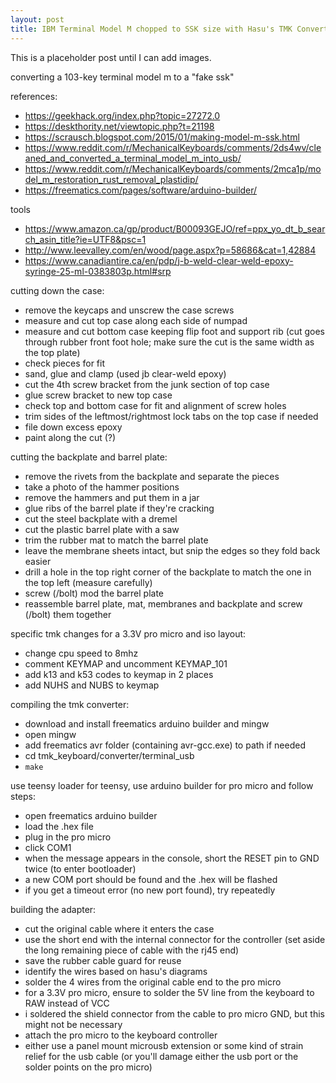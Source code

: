 ```yaml
---
layout: post
title: IBM Terminal Model M chopped to SSK size with Hasu's TMK Converter
---
```


This is a placeholder post until I can add images.

converting a 103-key terminal model m to a "fake ssk"

references:
- https://geekhack.org/index.php?topic=27272.0
- https://deskthority.net/viewtopic.php?t=21198
- https://scrausch.blogspot.com/2015/01/making-model-m-ssk.html
- https://www.reddit.com/r/MechanicalKeyboards/comments/2ds4wv/cleaned_and_converted_a_terminal_model_m_into_usb/
- https://www.reddit.com/r/MechanicalKeyboards/comments/2mca1p/model_m_restoration_rust_removal_plastidip/
- https://freematics.com/pages/software/arduino-builder/

tools
- https://www.amazon.ca/gp/product/B00093GEJO/ref=ppx_yo_dt_b_search_asin_title?ie=UTF8&psc=1
- http://www.leevalley.com/en/wood/page.aspx?p=58686&cat=1,42884
- https://www.canadiantire.ca/en/pdp/j-b-weld-clear-weld-epoxy-syringe-25-ml-0383803p.html#srp

cutting down the case:
- remove the keycaps and unscrew the case screws
- measure and cut top case along each side of numpad
- measure and cut bottom case keeping flip foot and support rib (cut goes through rubber front foot hole; make sure the cut is the same width as the top plate)
- check pieces for fit
- sand, glue and clamp (used jb clear-weld epoxy)
- cut the 4th screw bracket from the junk section of top case
- glue screw bracket to new top case
- check top and bottom case for fit and alignment of screw holes
- trim sides of the leftmost/rightmost lock tabs on the top case if needed
- file down excess epoxy
- paint along the cut (?)

cutting the backplate and barrel plate:
- remove the rivets from the backplate and separate the pieces
- take a photo of the hammer positions
- remove the hammers and put them in a jar
- glue ribs of the barrel plate if they're cracking
- cut the steel backplate with a dremel
- cut the plastic barrel plate with a saw
- trim the rubber mat to match the barrel plate
- leave the membrane sheets intact, but snip the edges so they fold back easier
- drill a hole in the top right corner of the backplate to match the one in the top left (measure carefully)
- screw (/bolt) mod the barrel plate
- reassemble barrel plate, mat, membranes and backplate and screw (/bolt) them together

specific tmk changes for a 3.3V pro micro and iso layout:
- change cpu speed to 8mhz
- comment KEYMAP and uncomment KEYMAP_101
- add k13 and k53 codes to keymap in 2 places
- add NUHS and NUBS to keymap

compiling the tmk converter:
- download and install freematics arduino builder and mingw
- open mingw
- add freematics avr folder (containing avr-gcc.exe) to path if needed
- cd tmk_keyboard/converter/terminal_usb
- `make`

use teensy loader for teensy, use arduino builder for pro micro and follow steps:
- open freematics arduino builder
- load the .hex file
- plug in the pro micro
- click COM1
- when the message appears in the console, short the RESET pin to GND twice (to enter bootloader)
- a new COM port should be found and the .hex will be flashed
- if you get a timeout error (no new port found), try repeatedly

building the adapter:
- cut the original cable where it enters the case
- use the short end with the internal connector for the controller (set aside the long remaining piece of cable with the rj45 end)
- save the rubber cable guard for reuse
- identify the wires based on hasu's diagrams
- solder the 4 wires from the original cable end to the pro micro
- for a 3.3V pro micro, ensure to solder the 5V line from the keyboard to RAW instead of VCC
- i soldered the shield connector from the cable to pro micro GND, but this might not be necessary
- attach the pro micro to the keyboard controller
- either use a panel mount microusb extension or some kind of strain relief for the usb cable (or you'll damage either the usb port or the solder points on the pro micro)